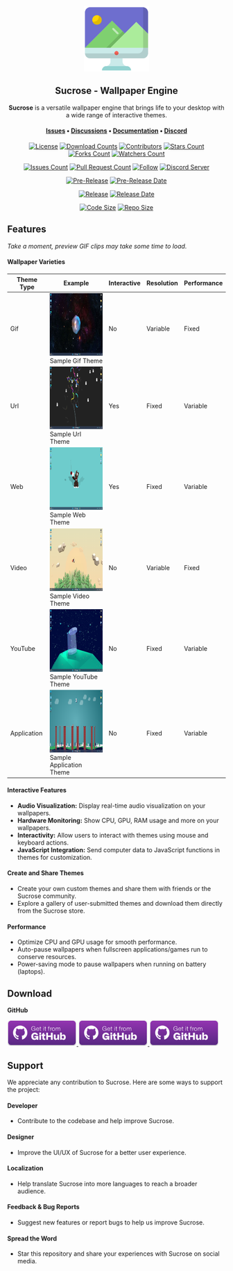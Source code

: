 <p align="center">
  <img alt="Sucrose Logo" height=150 src=".images/Logo.png" />
  <h2 align="center">Sucrose - Wallpaper Engine</h2>
</p>

<p align="center">
  <span><b>Sucrose</b> is a versatile wallpaper engine that brings life to your desktop with a wide range of interactive themes.</span>
</p>

<h4 align="center">
  <span><a href="https://github.com/Taiizor/Sucrose/issues">Issues</a></span>
  •
  <span><a href="https://github.com/Taiizor/Sucrose/discussions">Discussions</a></span>
  •
  <span><a href="https://github.com/Taiizor/Sucrose/wiki">Documentation</a></span>
  •
  <span><a href="https://discord.gg/nxG977byXb">Discord</a></span>
</h4>

<div align="center">

  [![License](https://img.shields.io/github/license/Taiizor/Sucrose.svg?style=for-the-badge)](https://github.com/Taiizor/Sucrose/blob/develop/LICENSE)
  [![Download Counts](https://img.shields.io/github/downloads/Taiizor/Sucrose/total.svg?style=for-the-badge)](https://github.com/Taiizor/Sucrose/releases)
  [![Contributors](https://img.shields.io/github/contributors/Taiizor/Sucrose?style=for-the-badge)](https://github.com/Taiizor/Sucrose/graphs/contributors)
  [![Stars Count](https://img.shields.io/github/stars/Taiizor/Sucrose.svg?style=for-the-badge)](https://github.com/Taiizor/Sucrose/stargazers)
  [![Forks Count](https://img.shields.io/github/forks/Taiizor/Sucrose.svg?style=for-the-badge)](https://github.com/Taiizor/Sucrose/network/members)
  [![Watchers Count](https://img.shields.io/github/watchers/Taiizor/Sucrose.svg?style=for-the-badge)](https://github.com/Taiizor/Sucrose/watchers)

  [![Issues Count](https://img.shields.io/github/issues/Taiizor/Sucrose.svg?style=for-the-badge)](https://github.com/Taiizor/Sucrose/issues)
  [![Pull Request Count](https://img.shields.io/github/issues-pr/Taiizor/Sucrose.svg?style=for-the-badge)](https://github.com/Taiizor/Sucrose/pulls)
  [![Follow](https://img.shields.io/github/followers/Soferity.svg?style=for-the-badge&label=Follow)](https://github.com/Soferity)
  [![Discord Server](https://img.shields.io/discord/932386235538878534?label=Discord&style=for-the-badge)](https://discord.gg/nxG977byXb)

  [![Pre-Release](https://img.shields.io/github/v/release/Taiizor/Sucrose?include_prereleases&label=Pre-Release&style=for-the-badge)](https://github.com/Taiizor/Sucrose/releases/latest)
  [![Pre-Release Date](https://img.shields.io/github/release-date-pre/Taiizor/Sucrose?label=Pre-Release%20Date&style=for-the-badge)](https://github.com/Taiizor/Sucrose/releases/latest)

  [![Release](https://img.shields.io/github/v/release/Taiizor/Sucrose?style=for-the-badge)](https://github.com/Taiizor/Sucrose/releases/latest)
  [![Release Date](https://img.shields.io/github/release-date/Taiizor/Sucrose?style=for-the-badge)](https://github.com/Taiizor/Sucrose/releases/latest)

  [![Code Size](https://img.shields.io/github/languages/code-size/Taiizor/Sucrose?style=for-the-badge)](https://github.com/Taiizor/Sucrose/archive/refs/heads/develop.zip)
  [![Repo Size](https://img.shields.io/github/repo-size/Taiizor/Sucrose?style=for-the-badge)](https://github.com/Taiizor/Sucrose/archive/refs/heads/develop.zip)

  <!--[![Windows Support](https://img.shields.io/badge/Windows-0078D6?style=for-the-badge&logo=windows&logoColor=white)](https://www.microsoft.com/store/apps/9P1JZMGT34M2)
  [![Xbox Support](https://img.shields.io/badge/Xbox-107C10?style=for-the-badge&logo=xbox&logoColor=white)](https://www.microsoft.com/store/apps/9P1JZMGT34M2)
  [![MacOS Support](https://img.shields.io/badge/MACOS-adb8c5?style=for-the-badge&logo=macos&logoColor=white)](https://github.com/Taiizor/Sucrose/releases/latest)-->

  <!--[![Ubuntu Support](https://img.shields.io/badge/Ubuntu-E95420?style=for-the-badge&logo=ubuntu&logoColor=white)](https://github.com/Taiizor/Sucrose/releases/latest)
  [![Arch Linux Support](https://img.shields.io/badge/Arch_Linux-1793D1?style=for-the-badge&logo=arch-linux&logoColor=white)](https://github.com/Taiizor/Sucrose/releases/latest)
  
  [![Android Support](https://img.shields.io/badge/Android-32DE84?style=for-the-badge&logo=android&logoColor=white)](https://github.com/Taiizor/Sucrose/releases/latest)
  [![iOS Support](https://img.shields.io/badge/iOS-A3AAAE?style=for-the-badge&logo=ios&logoColor=white)](https://github.com/Taiizor/Sucrose/releases/latest)-->

</div>

## Features

*Take a moment, preview GIF clips may take some time to load.*

#### Wallpaper Varieties
| Theme Type | Example |  Interactive | Resolution | Performance |
|--|--|--|--|--|
| Gif | <img src=".screenshots/View.png" width="256" height="144"/><br>Sample Gif Theme | No | Variable | Fixed |
| Url | <img src=".screenshots/View12.png" width="256" height="144"/><br>Sample Url Theme | Yes | Fixed | Variable |
| Web | <img src=".screenshots/View6.png" width="256" height="144"/><br>Sample Web Theme | Yes | Fixed | Variable |
| Video | <img src=".screenshots/View2.png" width="256" height="144"/><br>Sample Video Theme | No | Variable | Fixed |
| YouTube | <img src=".screenshots/View5.png" width="256" height="144"/><br>Sample YouTube Theme | No | Fixed | Variable |
| Application | <img src=".screenshots/View3.png" width="256" height="144"/><br>Sample Application Theme | No | Fixed | Variable |

#### Interactive Features
- **Audio Visualization:** Display real-time audio visualization on your wallpapers.
- **Hardware Monitoring:** Show CPU, GPU, RAM usage and more on your wallpapers.
- **Interactivity:** Allow users to interact with themes using mouse and keyboard actions.
- **JavaScript Integration:** Send computer data to JavaScript functions in themes for customization.

#### Create and Share Themes
- Create your own custom themes and share them with friends or the Sucrose community.
- Explore a gallery of user-submitted themes and download them directly from the Sucrose store.

#### Performance
- Optimize CPU and GPU usage for smooth performance.
- Auto-pause wallpapers when fullscreen applications/games run to conserve resources.
- Power-saving mode to pause wallpapers when running on battery (laptops).

## Download

<!--**Microsoft Store**

<a href='https://www.microsoft.com/store/apps/9P1JZMGT34M2'>
  <img src='.images/Badges/Microsoft/English_get it from MS_864X312.png' alt='Microsoft Store' width='160'/>
</a>

<p></p>-->

**GitHub**

<a href='https://github.com/Taiizor/Sucrose/releases/download/v1.0.0.0/Sucrose_1.0.0.0_x64.exe'>
  <img src='.images/Badges/GitHub/English_get it from GH_228X86.png' alt='GitHub Release' width='160'/>
</a>
<a href='https://github.com/Taiizor/Sucrose/releases/download/v1.0.0.0/Sucrose_1.0.0.0_x86.exe'>
  <img src='.images/Badges/GitHub/English_get it from GH_228X86.png' alt='GitHub Release' width='160'/>
</a>
<a href='https://github.com/Taiizor/Sucrose/releases/download/v1.0.0.0/Sucrose_1.0.0.0_arm64.exe'>
  <img src='.images/Badges/GitHub/English_get it from GH_228X86.png' alt='GitHub Release' width='160'/>
</a>

## Support
We appreciate any contribution to Sucrose. Here are some ways to support the project:

#### Developer
- Contribute to the codebase and help improve Sucrose.

#### Designer
- Improve the UI/UX of Sucrose for a better user experience.

#### Localization
- Help translate Sucrose into more languages to reach a broader audience.

#### Feedback & Bug Reports
- Suggest new features or report bugs to help us improve Sucrose.

#### Spread the Word
- Star this repository and share your experiences with Sucrose on social media.
